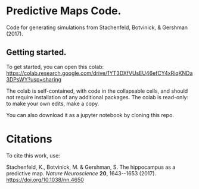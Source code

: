# Predictive Maps Code.

Code for generating simulations from Stachenfeld, Botvinick, & Gershman (2017).

## Getting started.

To get started, you can open this colab:
[https://colab.research.google.com/drive/1YT3DXfVUsEU46efCY4xRiqKNDa3DPsWY?usp=sharing
](url)

The colab is self-contained, with code in the collapsable cells, and should not require installation of any additional packages. The colab is read-only: to make your own edits, make a copy.

You can also download it as a jupyter notebook by cloning this repo.

# Citations
To cite this work, use:

Stachenfeld, K., Botvinick, M. & Gershman, S. The hippocampus as a predictive map. *Nature Neuroscience* **20**, 1643--1653 (2017). https://doi.org/10.1038/nn.4650
